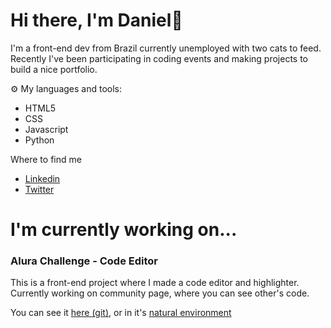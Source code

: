 # Hi there, I'm Daniel👋

I'm a front-end dev from Brazil currently unemployed with two cats to feed. Recently I've been participating in coding events and making projects to build a nice portfolio.

⚙️ My languages and tools:
- HTML5
- CSS
- Javascript
- Python 


Where to find me
- [Linkedin](https://www.linkedin.com/in/daniel-ben/)
- [Twitter](https://twitter.com/tenente_dann)


# I'm currently working on...
### Alura Challenge - Code Editor
This is a front-end project where I made a code editor and highlighter. Currently working on community page, where you can see other's code.

You can see it [here (git)](https://github.com/daniel-ben/alura-challenge-2),
or in it's [natural environment](daniel-ben.github.io/alura-challenge-2/)
 
<!--
**daniel-ben/daniel-ben** is a ✨ _special_ ✨ repository because its `README.md` (this file) appears on your GitHub profile.

Here are some ideas to get you started:

- 🔭 I’m currently working on ...
- 🌱 I’m currently learning ...
- 👯 I’m looking to collaborate on ...
- 🤔 I’m looking for help with ...
- 💬 Ask me about ...
- 📫 How to reach me: ...
- 😄 Pronouns: ...
- ⚡ Fun fact: ...

Git sintax
### titles
**bold** *italic*
**destaque _especiial_ **
'''language
 highlight code 
'''
[link](url)
[link relativo a diretórios](path/)
- itens
- de uma
- lista
-->

